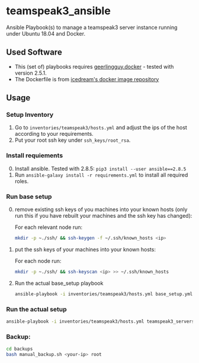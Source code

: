 # teamspeak3_ansible
Ansible Playbook(s) to manage a teamspeak3 server instance running under Ubuntu 18.04 and Docker.

## Used Software

- This (set of) playbooks requires [geerlingguy.docker](https://github.com/geerlingguy/ansible-role-docker) - tested with version 2.5.1.
- The Dockerfile is from [icedream's docker image repository](https://github.com/icedream/docker-ts3server)

## Usage

### Setup Inventory

1. Go to `inventories/teamspeak3/hosts.yml` and adjust the ips of the host according to your requirements.
2. Put your root ssh key under `ssh_keys/root_rsa`.

### Install requiements

0. Install ansible. Tested with 2.8.5: `pip3 install --user ansible==2.8.5`
1. Run `ansible-galaxy install -r requirements.yml` to install all required roles.

### Run base setup

0. remove existing ssh keys of you machines into your known hosts (only run this if you have rebuilt your machines and the ssh key has changed):

    For each relevant node run:

    ```bash
    mkdir -p ~./ssh/ && ssh-keygen -f ~/.ssh/known_hosts <ip>
    ```

1. put the ssh keys of your machines into your known hosts:

    For each node run:

    ```bash
    mkdir -p ~./ssh/ && ssh-keyscan <ip> >> ~/.ssh/known_hosts
    ```

2. Run the actual base_setup playbook

    ```bash
    ansible-playbook -i inventories/teamspeak3/hosts.yml base_setup.yml
    ```

### Run the actual setup

```bash
ansible-playbook -i inventories/teamspeak3/hosts.yml teamspeak3_servers.yml
```

### Backup:

```bash
cd backups
bash manual_backup.sh <your-ip> root
```
